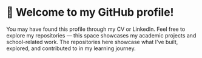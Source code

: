 # 👾 Welcome to my GitHub profile!

You may have found this profile through my CV or LinkedIn. Feel free to explore my repositories — this space showcases my academic projects and school-related work.
The repositories here showcase what I've built, explored, and contributed to in my learning journey.




